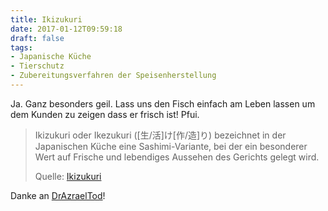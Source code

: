 ```yaml
---
title: Ikizukuri
date: 2017-01-12T09:59:18
draft: false
tags:
- Japanische Küche
- Tierschutz
- Zubereitungsverfahren der Speisenherstellung
---
```


Ja. Ganz besonders geil. Lass uns den Fisch einfach am Leben lassen um dem
Kunden zu zeigen dass er frisch ist! Pfui.

> Ikizukuri oder Ikezukuri ([生/活]け[作/造]り) bezeichnet in der
> Japanischen Küche eine Sashimi-Variante, bei der ein besonderer Wert auf
> Frische und lebendiges Aussehen des Gerichts gelegt wird.
>
> Quelle: [Ikizukuri](https://de.wikipedia.org/wiki/Ikizukuri)

Danke an [DrAzraelTod](https://twitter.com/DrAzraelTod)!
